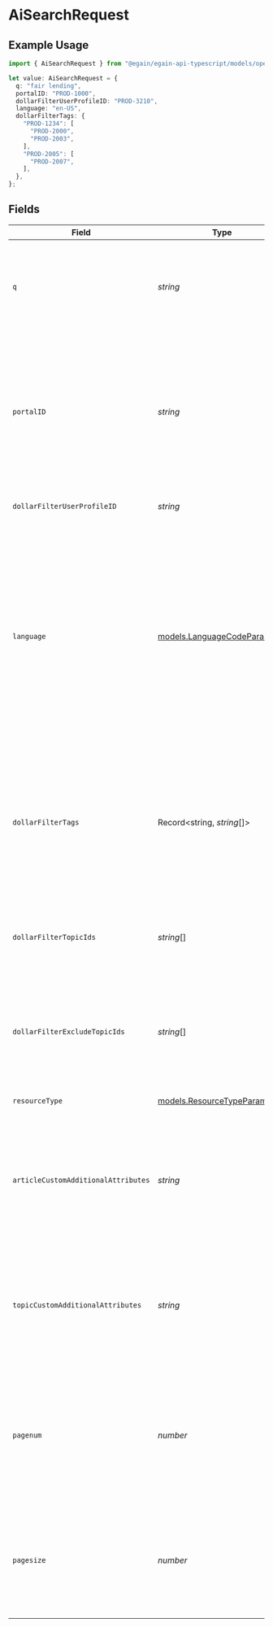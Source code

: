 # AiSearchRequest

## Example Usage

```typescript
import { AiSearchRequest } from "@egain/egain-api-typescript/models/operations";

let value: AiSearchRequest = {
  q: "fair lending",
  portalID: "PROD-1000",
  dollarFilterUserProfileID: "PROD-3210",
  language: "en-US",
  dollarFilterTags: {
    "PROD-1234": [
      "PROD-2000",
      "PROD-2003",
    ],
    "PROD-2005": [
      "PROD-2007",
    ],
  },
};
```

## Fields

| Field                                                                                                                                                                                                     | Type                                                                                                                                                                                                      | Required                                                                                                                                                                                                  | Description                                                                                                                                                                                               | Example                                                                                                                                                                                                   |
| --------------------------------------------------------------------------------------------------------------------------------------------------------------------------------------------------------- | --------------------------------------------------------------------------------------------------------------------------------------------------------------------------------------------------------- | --------------------------------------------------------------------------------------------------------------------------------------------------------------------------------------------------------- | --------------------------------------------------------------------------------------------------------------------------------------------------------------------------------------------------------- | --------------------------------------------------------------------------------------------------------------------------------------------------------------------------------------------------------- |
| `q`                                                                                                                                                                                                       | *string*                                                                                                                                                                                                  | :heavy_check_mark:                                                                                                                                                                                        | The search query string. The string must be escaped as required by the URL syntax rules.                                                                                                                  | fair lending                                                                                                                                                                                              |
| `portalID`                                                                                                                                                                                                | *string*                                                                                                                                                                                                  | :heavy_check_mark:                                                                                                                                                                                        | The ID of the portal being accessed.<br><br>A portal ID is composed of a 2-4 letter prefix, followed by a dash and 4-15 digits.                                                                           | PROD-1000                                                                                                                                                                                                 |
| `dollarFilterUserProfileID`                                                                                                                                                                               | *string*                                                                                                                                                                                                  | :heavy_minus_sign:                                                                                                                                                                                        | The ID of the user profile. <br/>                                                                                                                                                                         | PROD-3210                                                                                                                                                                                                 |
| `language`                                                                                                                                                                                                | [models.LanguageCodeParameter](../../models/languagecodeparameter.md)                                                                                                                                     | :heavy_minus_sign:                                                                                                                                                                                        | The language that describes the details of a resource. Resources available in different languages may differ from each other. <br><br> If lang is not passed, then the portal's default language is used. | en-US                                                                                                                                                                                                     |
| `dollarFilterTags`                                                                                                                                                                                        | Record<string, *string*[]>                                                                                                                                                                                | :heavy_minus_sign:                                                                                                                                                                                        | An object where each key is a **Category Tag ID** (numeric string),  <br/>and each value is an array of **Tag IDs** for that category.<br/>                                                               | {<br/>"PROD-1234": [<br/>"PROD-2000",<br/>"PROD-2003"<br/>],<br/>"PROD-2005": [<br/>"PROD-2007"<br/>]<br/>}                                                                                               |
| `dollarFilterTopicIds`                                                                                                                                                                                    | *string*[]                                                                                                                                                                                                | :heavy_minus_sign:                                                                                                                                                                                        | An array of topic IDs. It is used to restrict search results to specific topics.                                                                                                                          |                                                                                                                                                                                                           |
| `dollarFilterExcludeTopicIds`                                                                                                                                                                             | *string*[]                                                                                                                                                                                                | :heavy_minus_sign:                                                                                                                                                                                        | An array of topic IDs that will be excluded from the search. It includes articles that belong to the topic.                                                                                               |                                                                                                                                                                                                           |
| `resourceType`                                                                                                                                                                                            | [models.ResourceTypeParameter](../../models/resourcetypeparameter.md)                                                                                                                                     | :heavy_minus_sign:                                                                                                                                                                                        | Type of resource to be fetched.                                                                                                                                                                           |                                                                                                                                                                                                           |
| `articleCustomAdditionalAttributes`                                                                                                                                                                       | *string*                                                                                                                                                                                                  | :heavy_minus_sign:                                                                                                                                                                                        | One or more comma-separated names for article custom attributes defined by the user to be returned.                                                                                                       |                                                                                                                                                                                                           |
| `topicCustomAdditionalAttributes`                                                                                                                                                                         | *string*                                                                                                                                                                                                  | :heavy_minus_sign:                                                                                                                                                                                        | One or more comma-separated names for topic custom attributes defined by the user to be returned.                                                                                                         |                                                                                                                                                                                                           |
| `pagenum`                                                                                                                                                                                                 | *number*                                                                                                                                                                                                  | :heavy_minus_sign:                                                                                                                                                                                        | Pagination parameter that specifies the page number of results to be returned. Used in conjunction with $pagesize.                                                                                        |                                                                                                                                                                                                           |
| `pagesize`                                                                                                                                                                                                | *number*                                                                                                                                                                                                  | :heavy_minus_sign:                                                                                                                                                                                        | Pagination parameter that specifies the number of results per page. Used in conjunction with $pagenum.                                                                                                    |                                                                                                                                                                                                           |